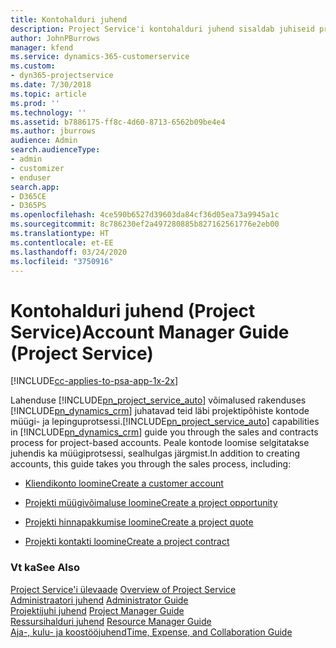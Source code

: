 ```yaml
---
title: Kontohalduri juhend
description: Project Service'i kontohalduri juhend sisaldab juhiseid projektipõhiste kontode müügi- ja lepinguprotsessi kohta.
author: JohnPBurrows
manager: kfend
ms.service: dynamics-365-customerservice
ms.custom:
- dyn365-projectservice
ms.date: 7/30/2018
ms.topic: article
ms.prod: ''
ms.technology: ''
ms.assetid: b7886175-ff8c-4d60-8713-6562b09be4e4
ms.author: jburrows
audience: Admin
search.audienceType:
- admin
- customizer
- enduser
search.app:
- D365CE
- D365PS
ms.openlocfilehash: 4ce590b6527d39603da84cf36d05ea73a9945a1c
ms.sourcegitcommit: 8c786230ef2a497280885b827162561776e2eb00
ms.translationtype: HT
ms.contentlocale: et-EE
ms.lasthandoff: 03/24/2020
ms.locfileid: "3750916"
---
```

# <a name="account-manager-guide-project-service"></a><span data-ttu-id="5a1b0-103">Kontohalduri juhend (Project Service)</span><span class="sxs-lookup"><span data-stu-id="5a1b0-103">Account Manager Guide (Project Service)</span></span>

[!INCLUDE[cc-applies-to-psa-app-1x-2x](../includes/cc-applies-to-psa-app-1x-2x.md)]

<span data-ttu-id="5a1b0-104">Lahenduse [!INCLUDE[pn_project_service_auto](../includes/pn-project-service-auto.md)] võimalused rakenduses [!INCLUDE[pn_dynamics_crm](../includes/pn-dynamics-crm.md)] juhatavad teid läbi projektipõhiste kontode müügi- ja lepinguprotsessi.</span><span class="sxs-lookup"><span data-stu-id="5a1b0-104">[!INCLUDE[pn_project_service_auto](../includes/pn-project-service-auto.md)] capabilities in [!INCLUDE[pn_dynamics_crm](../includes/pn-dynamics-crm.md)] guide you through the sales and contracts process for project-based accounts.</span></span> <span data-ttu-id="5a1b0-105">Peale kontode loomise selgitatakse juhendis ka müügiprotsessi, sealhulgas järgmist.</span><span class="sxs-lookup"><span data-stu-id="5a1b0-105">In addition to creating accounts, this guide takes you through the sales process, including:</span></span>  
  
-   [<span data-ttu-id="5a1b0-106">Kliendikonto loomine</span><span class="sxs-lookup"><span data-stu-id="5a1b0-106">Create a customer account</span></span>](../project-service/create-customer-account.md)  
  
-   [<span data-ttu-id="5a1b0-107">Projekti müügivõimaluse loomine</span><span class="sxs-lookup"><span data-stu-id="5a1b0-107">Create a project opportunity</span></span>](../project-service/create-project-opportunity.md)  
  
-   [<span data-ttu-id="5a1b0-108">Projekti hinnapakkumise loomine</span><span class="sxs-lookup"><span data-stu-id="5a1b0-108">Create a project quote</span></span>](../project-service/create-project-quote.md)  
  
-   [<span data-ttu-id="5a1b0-109">Projekti kontakti loomine</span><span class="sxs-lookup"><span data-stu-id="5a1b0-109">Create a project contract</span></span>](../project-service/create-project-contract.md)  
  
  
### <a name="see-also"></a><span data-ttu-id="5a1b0-110">Vt ka</span><span class="sxs-lookup"><span data-stu-id="5a1b0-110">See Also</span></span>  
 <span data-ttu-id="5a1b0-111">[Project Service'i ülevaade](../project-service/overview.md) </span><span class="sxs-lookup"><span data-stu-id="5a1b0-111">[Overview of Project Service](../project-service/overview.md) </span></span>  
 <span data-ttu-id="5a1b0-112">[Administraatori juhend](../project-service/admin-guide.md) </span><span class="sxs-lookup"><span data-stu-id="5a1b0-112">[Administrator Guide](../project-service/admin-guide.md) </span></span>  
 <span data-ttu-id="5a1b0-113">[Projektijuhi juhend](../project-service/project-manager-guide.md) </span><span class="sxs-lookup"><span data-stu-id="5a1b0-113">[Project Manager Guide](../project-service/project-manager-guide.md) </span></span>  
 <span data-ttu-id="5a1b0-114">[Ressursihalduri juhend](../project-service/resource-manager-guide.md) </span><span class="sxs-lookup"><span data-stu-id="5a1b0-114">[Resource Manager Guide](../project-service/resource-manager-guide.md) </span></span>  
 [<span data-ttu-id="5a1b0-115">Aja-, kulu- ja koostööjuhend</span><span class="sxs-lookup"><span data-stu-id="5a1b0-115">Time, Expense, and Collaboration Guide</span></span>](../project-service/time-expense-collaboration-guide.md)
